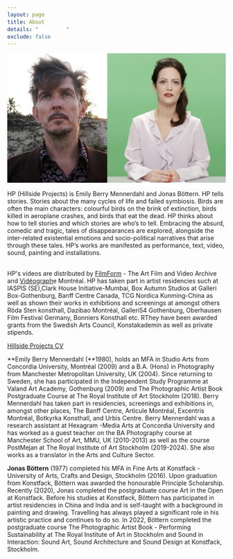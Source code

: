 ```yaml
---
layout: page
title: About
details: "         "
exclude: false
---
```

![](/images/test.jpg)

HP (Hillside Projects) is Emily Berry Mennerdahl and Jonas Böttern. HP tells stories. Stories about the many cycles of life and failed symbiosis. Birds are often the main characters: colourful birds on the brink of extinction, birds killed in aeroplane crashes, and birds that eat the dead. HP thinks about how to tell stories and which stories are who’s to tell. Embracing the absurd, comedic and tragic, tales of disappearances are explored, alongside the inter-related existential emotions and socio-political narratives that arise through these tales. HP’s works are manifested as performance, text, video, sound, painting and installations.

\
HP's videos are distributed by [FilmForm](https://www.filmform.com/artists/13264-hillside-projects-artist-group/) - The Art Film and Video Archive and [Vidéograph](https://www.videographe.org/en/)e Montréal. HP has taken part in artist residencies such at IASPIS (SE),Clark House Initiative-Mumbai, Box Autumn Studios at Galleri Box-Gothenburg, Banff Centre Canada, TCG Nordica Kunming-China as well as shown their works in exhibitions and screenings at amongst others Röda Sten konsthall, Dazibao Montréal, Galleri54 Gothenburg, Oberhausen Film Festival Germany, Bonniers Konsthall etc. RThey have been awarded grants from the Swedish Arts Council, Konstakademin as well as private stipends. 

[Hillside Projects CV](/cv.html)

**Emily Berry Mennerdahl (**1980), holds an MFA in Studio Arts from Concordia University, Montréal (2009) and a B.A. (Hons) in Photography from Manchester Metropolitan University, UK (2004). Since returning to Sweden, she has participated in the Independent Study Programme at Valand Art Academy, Gothenburg (2009) and The Photographic Artist Book Postgraduate Course at The Royal Institute of Art Stockholm (2018). Berry Mennerdahl has taken part in residencies, screenings and exhibitions in, amongst other places, The Banff Centre, Articule Montréal, Excentris Montréal, Botkyrka Konsthall, and Urbis Centre. Berry Mennerdahl was a research assistant at Hexagram -Media Arts at Concordia University and has worked as a guest teacher on the BA Photography course at Manchester School of Art, MMU, UK (2010-2013) as well as the course PostMejan at The Royal Institute of Art Stockholm (2019-2024). She also works as a translator in the Arts and Culture Sector.

**Jonas Böttern** (1977) completed his MFA in Fine Arts at Konstfack - University of Arts, Crafts and Design, Stockholm (2016). Upon graduation from Konstfack, Böttern was awarded the honourable Principle Scholarship. Recently (2020), Jonas completed the postgraduate course Art in the Open at Konstfack. Before his studies at Konstfack, Böttern has participated in artist residencies in China and India and is self-taught with a background in painting and drawing. Travelling has always played a significant role in his artistic practice and continues to do so. In 2022, Böttern completed the postgraduate course The Photographic Artist Book - Performing Sustainability at The Royal Institute of Art in Stockholm and Sound in Interaction: Sound Art, Sound Architecture and Sound Design at Konstfack, Stockholm.

![]()

[](/cv.html)